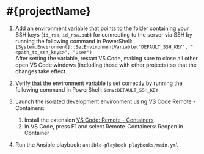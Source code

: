 # #{projectName}

1. Add an environment variable that points to the folder containing your SSH keys (`id_rsa`, `id_rsa.pub`) for connecting to the server via SSH by running the following command in PowerShell: `[System.Environment]::SetEnvironmentVariable("DEFAULT_SSH_KEY", "<path_to_ssh_keys>", "User")`  
After setting the variable, restart VS Code, making sure to close all other open VS Code windows (including those with other projects) so that the changes take effect.

2. Verify that the environment variable is set correctly by running the following command in PowerShell: `$env:DEFAULT_SSH_KEY`

3. Launch the isolated development environment using VS Code Remote - Containers:
    1. Install the extension [VS Code: Remote - Containers](https://marketplace.visualstudio.com/items?itemName=ms-vscode-remote.remote-containers)
    2. In VS Code, press F1 and select Remote-Containers: Reopen in Container

4. Run the Ansible playbook: `ansible-playbook playbooks/main.yml`
